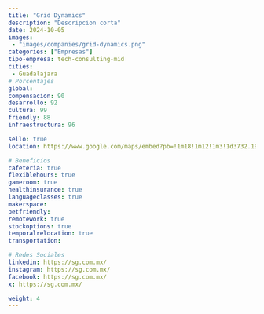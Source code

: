 ```yaml
---
title: "Grid Dynamics"
description: "Descripcion corta"
date: 2024-10-05
images:
 - "images/companies/grid-dynamics.png"
categories: ["Empresas"]
tipo-empresa: tech-consulting-mid
cities: 
 - Guadalajara
# Porcentajes  
global: 
compensacion: 90
desarrollo: 92
cultura: 99
friendly: 88
infraestructura: 96

sello: true
location: https://www.google.com/maps/embed?pb=!1m18!1m12!1m3!1d3732.193343339788!2d-103.3763973!3d20.702372000000004!2m3!1f0!2f0!3f0!3m2!1i1024!2i768!4f13.1!3m3!1m2!1s0x8428ae7205193a47%3A0xd5f611d4e3ca4c23!2sGrid%20Dynamics%20Mexico!5e0!3m2!1sen!2smx!4v1738004133188!5m2!1sen!2smx

# Beneficios
cafeteria: true
flexiblehours: true
gameroom: true
healthinsurance: true
languageclasses: true
makerspace: 
petfriendly: 
remotework: true
stockoptions: true
temporalrelocation: true
transportation: 

# Redes Sociales
linkedin: https://sg.com.mx/
instagram: https://sg.com.mx/
facebook: https://sg.com.mx/
x: https://sg.com.mx/

weight: 4
---
```

